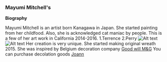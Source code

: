 ### Mayumi Mitchell's ###
**Biography**

Mayumi Mitchell is an artist born Kanagawa in Japan. She started painting from her childfood. Also, she is acknowledged cat maniac by people. This is a few of her art work in California 2014-2016.
1.Terrence
2.Perry
![Alt text](UNADJUSTEDNONRAW_thumb_8b.jpg)
![Alt text](IMG_1102のコピー.jpeg)
Her creation is very unique. She started making original wreath 2015. She was inspired by Belgium decoration company [Good will M&G](http://www.goodwill.be)
You can purchase decolation goods [Joann](https://www.joann.com) 

